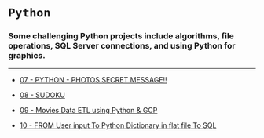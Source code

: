 # ```Python```

### Some challenging Python projects include algorithms, file operations, SQL Server connections, and using Python for graphics.

---

* [07 - PYTHON - PHOTOS SECRET MESSAGE!!](https://docs.google.com/forms/d/e/1FAIpQLSejd3XVd1BohUpah0N0-4rmt248x5E_VXKKdKE47pcfi14cLw/viewform?usp=sf_link)


* [08 - SUDOKU](https://docs.google.com/forms/d/e/1FAIpQLSf-tO6YXNiW0ou4XRuyGN2czdNGuRLqee6YmFB-Rdpbc0KFfQ/viewform?usp=sf_link)


* [09 -  Movies Data ETL using Python & GCP](https://docs.google.com/forms/d/e/1FAIpQLSdPIF30kwipsXuvKABz2hKDEW9dV9jd-Poli3EqLWuJly2EUA/viewform?usp=sf_link)

* [10 - FROM User input To Python Dictionary in flat file To SQL](https://docs.google.com/forms/d/e/1FAIpQLSd7a5EYSwRH_ndzCy8kQ7kAXXKA57cEuW160-hX9rTWAXTqqw/viewform?usp=sf_link)

